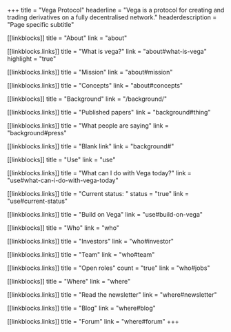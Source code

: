 +++
title = "Vega Protocol"
headerline = "Vega is a protocol for creating and trading derivatives on a fully decentralised network."
headerdescription = "Page specific subtitle"


[[linkblocks]]
  title = "About"
  link = "about"

  [[linkblocks.links]]
  title = "What is vega?"
  link = "about#what-is-vega"
  highlight = "true"

  [[linkblocks.links]]
  title = "Mission"
  link = "about#mission"

  [[linkblocks.links]]
  title = "Concepts"
  link = "about#concepts"

[[linkblocks]]
  title = "Background"
  link = "/background/"

  [[linkblocks.links]]
  title = "Published papers"
  link = "background#thing"

  [[linkblocks.links]]
  title = "What people are saying"
  link = "background#press"

  [[linkblocks.links]]
  title = "Blank link"
  link = "background#"


[[linkblocks]]
  title = "Use"
  link = "use"

  [[linkblocks.links]]
  title = "What can I do with Vega today?"
  link = "use#what-can-i-do-with-vega-today"

  [[linkblocks.links]]
  title = "Current status: "
  status = "true"
  link = "use#current-status"

  [[linkblocks.links]]
  title = "Build on Vega"
  link = "use#build-on-vega"

[[linkblocks]]
  title = "Who"
  link = "who"

  [[linkblocks.links]]
  title = "Investors"
  link = "who#investor"

  [[linkblocks.links]]
  title = "Team"
  link = "who#team"

  [[linkblocks.links]]
  title = "Open roles"
  count = "true"
  link = "who#jobs"

[[linkblocks]]
  title = "Where"
  link = "where"

  [[linkblocks.links]]
  title = "Read the newsletter"
  link = "where#newsletter"

  [[linkblocks.links]]
  title = "Blog"
  link = "where#blog"

  [[linkblocks.links]]
  title = "Forum"
  link = "where#forum"
+++